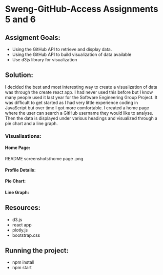 # Sweng-GitHub-Access Assignments 5 and 6

## Assigment Goals:
* Using the GitHub API to retrieve and display data.
* Using the GitHub API to build visualization of data available 
* Use d3js library for visualization 

## Solution:
I decided the best and most interesting way to create a visualization of data was through the create react app. I had never used this before but I know many people used it last year for the Software Engineering Group Project. It was difficult to get started as I had very little experience coding in JavaScript but over time I got more comfortable. I created a home page where the user can search a GitHub username they would like to analyse. Then the data is displayed under various headings and visualized through a pie chart and a line graph. 

### Visualisations:
#### Home Page:
README screenshots/home page .png
#### Profile Details:
#### Pie Chart:
#### Line Graph:

## Resources:
* d3.js
* react app
* plotly.js
* bootstrap.css

## Running the project:
* npm install 
* npm start

